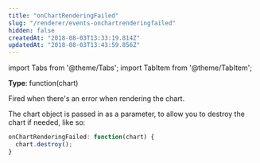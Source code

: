 ```yaml
---
title: "onChartRenderingFailed"
slug: "/renderer/events-onchartrenderingfailed"
hidden: false
createdAt: "2018-08-03T13:33:19.814Z"
updatedAt: "2018-08-03T13:43:59.856Z"
---
```


import Tabs from '@theme/Tabs';
import TabItem from '@theme/TabItem';

**Type**: function(chart)  

Fired when there's an error when rendering the chart.

The chart object is passed in as a parameter, to allow you to destroy the chart if needed, like so: 

```javascript
onChartRenderingFailed: function(chart) {
  chart.destroy();
}
```
